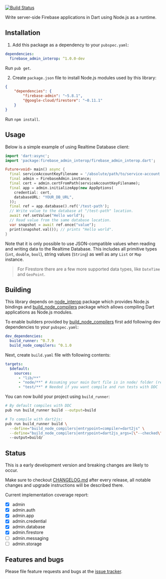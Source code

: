 [![Build Status](https://travis-ci.org/pulyaevskiy/firebase-admin-interop.svg?branch=master)](https://travis-ci.org/pulyaevskiy/firebase-admin-interop)

Write server-side Firebase applications in Dart using Node.js as a runtime.

## Installation

1. Add this package as a dependency to your `pubspec.yaml`:

```yaml
dependencies:
  firebase_admin_interop: ^1.0.0-dev
```

Run `pub get`.

2. Create `package.json` file to install Node.js modules used by this library:

```json
{
    "dependencies": {
        "firebase-admin": "~5.8.1",
        "@google-cloud/firestore": "~0.11.1"
    }
}
```

Run `npm install`.

## Usage

Below is a simple example of using Realtime Database client:

```dart
import 'dart:async';
import 'package:firebase_admin_interop/firebase_admin_interop.dart';

Future<void> main() async {
  final serviceAccountKeyFilename = '/absolute/path/to/service-account.json';
  final admin = FirebaseAdmin.instance;
  final cert = admin.certFromPath(serviceAccountKeyFilename);
  final app = admin.initializeApp(new AppOptions(
    credential: cert,
    databaseURL: "YOUR_DB_URL",
  ));
  final ref = app.database().ref('/test-path');
  // Write value to the database at "/test-path" location.
  await ref.setValue("Hello world");
  // Read value from the same database location.
  var snapshot = await ref.once("value");
  print(snapshot.val()); // prints "Hello world".
}

```

Note that it is only possible to use JSON-compatible values when reading
and writing data to the Realtime Database. This includes all primitive
types (`int`, `double`, `bool`), string values (`String`) as well as
any `List` or `Map` instance.

> For Firestore there are a few more supported data types, like `DateTime`
> and `GeoPoint`.

## Building

This library depends on [node_interop][] package which provides Node.js 
bindings and [build_node_compilers][] package which allows compiling
Dart applications as Node.js modules.

[node_interop]: https://pub.dartlang.org/packages/node_interop
[build_node_compilers]: https://pub.dartlang.org/packages/build_node_compilers

To enable builders provided by [build_node_compilers][] first add following
dev dependencies to your `pubspec.yaml`:

```yaml
dev_dependencies:
  build_runner: ^0.7.9
  build_node_compilers: ^0.1.0
```

Next, create `build.yaml` file with following contents:

```yaml
targets:
  $default:
    sources:
      - "lib/**"
      - "node/**" # Assuming your main Dart file is in node/ folder (recommended).
      - "test/**" # Needed if you want compile and run tests with DDC
```

You can now build your project using `build_runner`:

```bash
# By default compiles with DDC
pub run build_runner build --output=build

# To compile with dart2js:
pub run build_runner build \
  --define="build_node_compilers|entrypoint=compiler=dart2js" \
  --define="build_node_compilers|entrypoint=dart2js_args=[\"--checked\"]" \ # optional, enables checked mode
  --output=build/
```

## Status

This is a early development version and breaking changes are likely to occur.

Make sure to checkout [CHANGELOG.md](https://github.com/pulyaevskiy/firebase-admin-interop/blob/master/CHANGELOG.md)
after every release, all notable changes and upgrade instructions will
be described there.

Current implementation coverage report:

- [x] admin
- [x] admin.auth
- [x] admin.app
- [x] admin.credential
- [x] admin.database
- [x] admin.firestore
- [ ] admin.messaging
- [ ] admin.storage

## Features and bugs

Please file feature requests and bugs at the [issue tracker][tracker].

[tracker]: https://github.com/pulyaevskiy/firebase-admin-interop/issues
